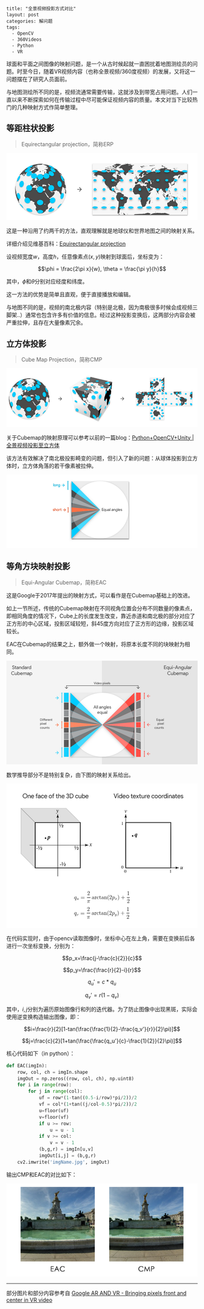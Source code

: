 ```
title: "全景视频投影方式对比"
layout: post
categories: 解问题
tags:
  - OpenCV
  - 360Videos
  - Python
  - VR
```

球面和平面之间图像的映射问题，是一个从古时候起就一直困扰着地图测绘员的问题。时至今日，随着VR视频内容（也称全景视频/360度视频）的发展，又将这一问题摆在了研究人员面前。

与地图测绘所不同的是，视频流通常需要传输，这就涉及到带宽占用问题。人们一直以来不断探索如何在传输过程中尽可能保证视频内容的质量。本文对当下比较热门的几种映射方式作简单整理。

<!-- more -->

## 等距柱状投影

> Equirectangular projection，简称ERP

![](https://github.com/HusterHope/blogimage/raw/master/20190715-1.png)

这是一种沿用了约两千的方法，直观理解就是地球仪和世界地图之间的映射关系。

详细介绍见维基百科：[Equirectangular projection](<https://en.wikipedia.org/wiki/Equirectangular_projection>)

设视频宽度$w$，高度$h$，任意像素点$(x,y)$映射到球面后，坐标变为：

$$\phi = \frac{2\pi x}{w}, \theta = \frac{\pi y}{h}$$ 

其中，$\phi$和$\theta$分别对应经度和纬度。

这一方法的优势是简单且直观，便于直接播放和编辑。

与地图不同的是，视频的南北极内容（特别是北极，因为南极很多时候会成视频三脚架..）通常也包含许多有价值的信息。经过这种投影变换后，这两部分内容会被严重拉伸，且存在大量像素冗余。

## 立方体投影

> Cube Map Projection，简称CMP

![](https://github.com/HusterHope/blogimage/raw/master/20190715-2.png)

关于Cubemap的映射原理可以参考以前的一篇blog：[Python+OpenCV+Unity | 全景视频投影至立方体](<https://leohope.com/%E8%A7%A3%E9%97%AE%E9%A2%98/2017/12/14/P2Cube/>)

该方法有效解决了南北极投影畸变的问题，但引入了新的问题：从球体投影到立方体时，立方体角落的若干像素被拉伸。

![](https://github.com/HusterHope/blogimage/raw/master/20190715-3.png)

## 等角方块映射投影

> Equi-Angular Cubemap，简称EAC

这是Google于2017年提出的映射方式，可以看作是在Cubemap基础上的改进。

如上一节所述，传统的Cubemap映射在不同视角位置会分布不同数量的像素点，即相同角度的情况下，Cube上的长度发生改变，靠近赤道和南北极的部分对应了正方形的中心区域，投影区域较短，斜45度方向对应了正方形的边缘，投影区域较长。

EAC在Cubemap的结果之上，额外做一个映射，将原本长度不同的块映射为相同。

![](https://github.com/HusterHope/blogimage/raw/master/20190715-4.png)

数学推导部分不是特别复杂，由下图的映射关系给出。

![](https://github.com/HusterHope/blogimage/raw/master/20190715-5.png)

在代码实现时，由于opencv读取图像时，坐标中心在左上角，需要在变换前后各进行一次坐标变换，分别为：

$$p_x=\frac{j-\frac{c}{2}}{c}$$ 

$$p_y=\frac{\frac{r}{2}-i}{r}$$ 

$$q_u' = c*q_u$$ 

$$q_v'=r(1-q_v)$$ 

其中，$i,j$分别为遍历原始图像行和列的迭代器。为了防止图像中出现黑斑，实际会使用逆变换构造输出图像，即：

$$i=\frac{r}{2}[1-tan(\frac{\frac{1}{2}-\frac{q_v'}{r}}{2}\pi)]$$ 

$$j=\frac{c}{2}[1+tan(\frac{\frac{q_u'}{c}-\frac{1}{2}}{2}\pi)]$$ 

核心代码如下（in python）：

```python
def EAC(imgIn):
    row, col, ch = imgIn.shape
    imgOut = np.zeros((row, col, ch), np.uint8)
    for i in range(row):
        for j in range(col):
            uf = row*(1-tan((0.5-i/row)*pi/2))/2
            vf = col*(1+tan((j/col-0.5)*pi/2))/2
            u=floor(uf)
            v=floor(vf)
            if u >= row:
                u = u - 1
            if v >= col:
                v = v - 1
            (b,g,r) = imgIn[u,v]
            imgOut[i,j] = (b,g,r)
    cv2.imwrite('imgName.jpg', imgOut)

```

输出CMP和EAC的对比如下：

![](https://github.com/HusterHope/blogimage/raw/master/20190715-6.png)

---



部分图片和部分内容参考自 [Google AR AND VR - Bringing pixels front and center in VR video](https://blog.google/products/google-ar-vr/bringing-pixels-front-and-center-vr-video/)

